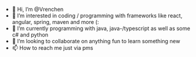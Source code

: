 - 👋 Hi, I’m @Vrenchen
- 👀 I’m interested in coding / programming with frameworks like react, angular, spring, maven and more (:
- 🌱 I’m currently programming with java, java-/typescript as well as some c# and python
- 💞️ I’m looking to collaborate on anything fun to learn something new
- 📫 How to reach me just via pms 

<!---
Vrenchen/Vrenchen is a ✨ special ✨ repository because its `README.md` (this file) appears on your GitHub profile.
You can click the Preview link to take a look at your changes.
--->
